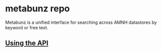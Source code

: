 # metabunz repo
Metabunz is a unified interface for searching across AMNH datastores by keyword or free text. 

## [Using the API](https://github.com/HackTheStacks/metabunz/tree/master/api)
